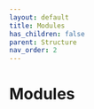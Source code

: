 ```yaml
---
layout: default
title: Modules
has_children: false
parent: Structure
nav_order: 2
---
```


# Modules